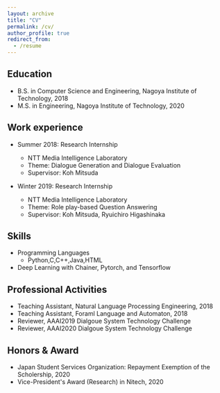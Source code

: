 ```yaml
---
layout: archive
title: "CV"
permalink: /cv/
author_profile: true
redirect_from:
  - /resume
---
```


## Education
* B.S. in Computer Science and Engineering, Nagoya Institute of Technology, 2018
* M.S. in Engineering, Nagoya Institute of Technology, 2020

## Work experience
* Summer 2018: Research Internship
  * NTT Media Intelligence Laboratory
  * Theme: Dialogue Generation and Dialogue Evaluation
  * Supervisor: Koh Mitsuda

* Winter 2019: Research Internship
  * NTT Media Intelligence Laboratory
  * Theme: Role play-based Question Answering
  * Supervisor: Koh Mitsuda, Ryuichiro Higashinaka
  
## Skills
* Programming Languages
  * Python,C,C++,Java,HTML
* Deep Learning with Chainer, Pytorch, and Tensorflow

## Professional Activities
* Teaching Assistant, Natural Language Processing Engineering, 2018
* Teaching Assistant, Foraml Language and Automaton, 2018
* Reviewer, AAAI2019 Dialgoue System Technology Challenge
* Reviewer, AAAI2020 Dialgoue System Technology Challenge

## Honors & Award
* Japan Student Services Organization: Repayment Exemption of the Scholership, 2020
* Vice-President's Award (Research) in Nitech, 2020
